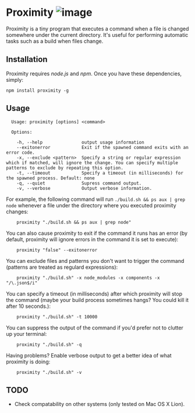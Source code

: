 Proximity ![image](http://raw.github.com/andyburke/proximity/proximity.jpg)
=========
                                
Proximity is a tiny program that executes a command when a file is changed somewhere under the current directory. It's useful for performing automatic tasks such as a build when files change.

## Installation
Proximity requires *node.js* and *npm*. Once you have these dependencies, simply:

	npm install proximity -g
	
## Usage

```
  Usage: proximity [options] <command>

  Options:

    -h, --help               output usage information
    --exitonerror            Exit if the spawned command exits with an error code.
    -x, --exclude <pattern>  Specify a string or regular expression which if matched, will ignore the change. You can specify multiple patterns to exclude by repeating this option.
    -t, --timeout            Specify a timeout (in milliseconds) for the spawned process. Default: none
    -q, --quiet              Supress command output.
    -v, --verbose            Output verbose information.
```

For example, the following command will run `./build.sh && ps aux | grep node` whenever a file under the directory where you executed proximity changes:

```
	proximity "./build.sh && ps aux | grep node"
```

You can also cause proximity to exit if the command it runs has an error (by default, proximity will ignore errors in the command it is set to execute):

```
    proximity "false" --exitonerror
```

You can exclude files and patterns you don't want to trigger the command (patterns are treated as regulard expressions):

```
    proximity "./build.sh" -x node_modules -x components -x "/\.json$/i"
```

You can specify a timeout (in milliseconds) after which proximity will stop the command (maybe your build process sometimes hangs? You could kill it after 10 seconds.):

```
    proximity "./build.sh" -t 10000
```

You can suppress the output of the command if you'd prefer not to clutter up your terminal:

```
    proximity "./build.sh" -q
```

Having problems? Enable verbose output to get a better idea of what proximity is doing:

```
    proximity "./build.sh" -v
```

## TODO
* Check compatability on other systems (only tested on Mac OS X Lion).